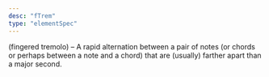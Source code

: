 ```yaml
---
desc: "fTrem"
type: "elementSpec"
---
```


(fingered tremolo) – A rapid alternation between a pair of notes (or chords or perhaps
between a note and a chord) that are (usually) farther apart than a major second.